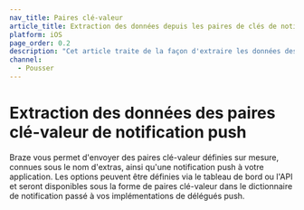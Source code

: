 ```yaml
---
nav_title: Paires clé-valeur
article_title: Extraction des données depuis les paires de clés de notification Push pour iOS
platform: iOS
page_order: 0.2
description: "Cet article traite de la façon d'extraire les données des paires clé-valeur de notification push."
channel:
  - Pousser
---
```


# Extraction des données des paires clé-valeur de notification push

Braze vous permet d'envoyer des paires clé-valeur définies sur mesure, connues sous le nom d'extras, ainsi qu'une notification push à votre application. Les options peuvent être définies via le tableau de bord ou l'API et seront disponibles sous la forme de paires clé-valeur dans le dictionnaire de notification passé à vos implémentations de délégués push.